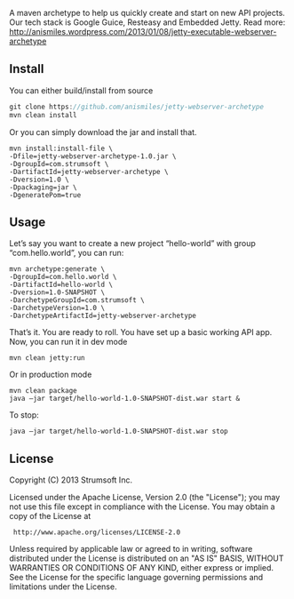 A maven archetype to help us quickly create and start on new API projects. Our tech stack is Google Guice, Resteasy and Embedded Jetty. Read more: http://anismiles.wordpress.com/2013/01/08/jetty-executable-webserver-archetype

## Install

You can either build/install from source 

```java
git clone https://github.com/anismiles/jetty-webserver-archetype
mvn clean install
```
Or you can simply download the jar and install that. 

```maven
mvn install:install-file \
-Dfile=jetty-webserver-archetype-1.0.jar \
-DgroupId=com.strumsoft \
-DartifactId=jetty-webserver-archetype \
-Dversion=1.0 \
-Dpackaging=jar \ 
-DgeneratePom=true
```

## Usage

Let’s say you want to create a new project “hello-world” with group “com.hello.world”, you can run:

```maven
mvn archetype:generate \
-DgroupId=com.hello.world \
-DartifactId=hello-world \
-Dversion=1.0-SNAPSHOT \
-DarchetypeGroupId=com.strumsoft \
-DarchetypeVersion=1.0 \
-DarchetypeArtifactId=jetty-webserver-archetype
```

That’s it. You are ready to roll. You have set up a basic working API app. Now, you can run it in dev mode 

```maven
mvn clean jetty:run
```

Or in production mode

```maven
mvn clean package
java –jar target/hello-world-1.0-SNAPSHOT-dist.war start & 
```

To stop:
```maven
java –jar target/hello-world-1.0-SNAPSHOT-dist.war stop
```

## License

Copyright (C) 2013 Strumsoft Inc.

Licensed under the Apache License, Version 2.0 (the "License");
you may not use this file except in compliance with the License.
You may obtain a copy of the License at

     http://www.apache.org/licenses/LICENSE-2.0

Unless required by applicable law or agreed to in writing, software
distributed under the License is distributed on an "AS IS" BASIS,
WITHOUT WARRANTIES OR CONDITIONS OF ANY KIND, either express or implied.
See the License for the specific language governing permissions and
limitations under the License.




